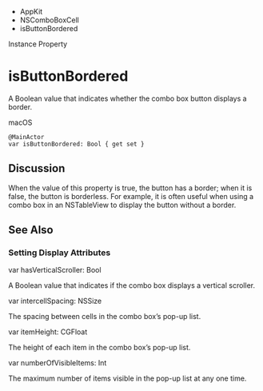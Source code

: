 

- AppKit
- NSComboBoxCell
-  isButtonBordered 

Instance Property

# isButtonBordered

A Boolean value that indicates whether the combo box button displays a border.

macOS

``` source
@MainActor
var isButtonBordered: Bool { get set }
```

## Discussion

When the value of this property is true, the button has a border; when it is false, the button is borderless. For example, it is often useful when using a combo box in an NSTableView to display the button without a border.

## See Also

### Setting Display Attributes

var hasVerticalScroller: Bool

A Boolean value that indicates if the combo box displays a vertical scroller.

var intercellSpacing: NSSize

The spacing between cells in the combo box’s pop-up list.

var itemHeight: CGFloat

The height of each item in the combo box’s pop-up list.

var numberOfVisibleItems: Int

The maximum number of items visible in the pop-up list at any one time.

